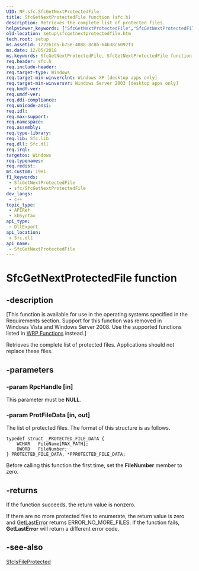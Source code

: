 ```yaml
---
UID: NF:sfc.SfcGetNextProtectedFile
title: SfcGetNextProtectedFile function (sfc.h)
description: Retrieves the complete list of protected files.
helpviewer_keywords: ["SfcGetNextProtectedFile","SfcGetNextProtectedFile function [Setup API]","_win32_sfcgetnextprotectedfile","setup.sfcgetnextprotectedfile","sfc/SfcGetNextProtectedFile"]
old-location: setup\sfcgetnextprotectedfile.htm
tech.root: setup
ms.assetid: 122261d5-b758-4088-8c8b-64b38c6092f1
ms.date: 12/05/2018
ms.keywords: SfcGetNextProtectedFile, SfcGetNextProtectedFile function [Setup API], _win32_sfcgetnextprotectedfile, setup.sfcgetnextprotectedfile, sfc/SfcGetNextProtectedFile
req.header: sfc.h
req.include-header: 
req.target-type: Windows
req.target-min-winverclnt: Windows XP [desktop apps only]
req.target-min-winversvr: Windows Server 2003 [desktop apps only]
req.kmdf-ver: 
req.umdf-ver: 
req.ddi-compliance: 
req.unicode-ansi: 
req.idl: 
req.max-support: 
req.namespace: 
req.assembly: 
req.type-library: 
req.lib: Sfc.lib
req.dll: Sfc.dll
req.irql: 
targetos: Windows
req.typenames: 
req.redist: 
ms.custom: 19H1
f1_keywords:
 - SfcGetNextProtectedFile
 - sfc/SfcGetNextProtectedFile
dev_langs:
 - c++
topic_type:
 - APIRef
 - kbSyntax
api_type:
 - DllExport
api_location:
 - Sfc.dll
api_name:
 - SfcGetNextProtectedFile
---
```


# SfcGetNextProtectedFile function


## -description

<p class="CCE_Message">[This function is available for use in the operating systems specified in the Requirements section. Support for this function was removed in Windows Vista and Windows Server 2008. Use the supported functions listed in <a href="/windows/desktop/Wfp/wfp-functions">WRP Functions</a> instead.]

Retrieves the complete list of protected files. Applications should not replace these files.

## -parameters

### -param RpcHandle [in]

This parameter must be <b>NULL</b>.

### -param ProtFileData [in, out]

The list of protected files. The format of this structure is as follows. 





``` syntax
typedef struct _PROTECTED_FILE_DATA {
    WCHAR   FileName[MAX_PATH];
    DWORD   FileNumber;
} PROTECTED_FILE_DATA, *PPROTECTED_FILE_DATA;
```

Before calling this function the first time, set the <b>FileNumber</b> member to zero.

## -returns

If the function succeeds, the return value is nonzero.

If there are no more protected files to enumerate, the return value is zero and 
<a href="/windows/desktop/api/errhandlingapi/nf-errhandlingapi-getlasterror">GetLastError</a> returns ERROR_NO_MORE_FILES. If the function fails, <b>GetLastError</b> will return a different error code.

## -see-also

<a href="/windows/desktop/api/sfc/nf-sfc-sfcisfileprotected">SfcIsFileProtected</a>
